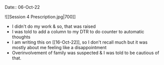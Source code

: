 Date:: 06-Oct-22

![[Session 4 Prescription.jpg|700]]

- I didn't do my work & so, that was raised
- I was told to add a column to my DTR to do counter to automatic thoughts
- I am writing this on [[16-Oct-22]], so I don't recall much but it was mostly about me feeling like a disappointment
- Overinvolvement of family was suspected & I was told to be cautious of that.